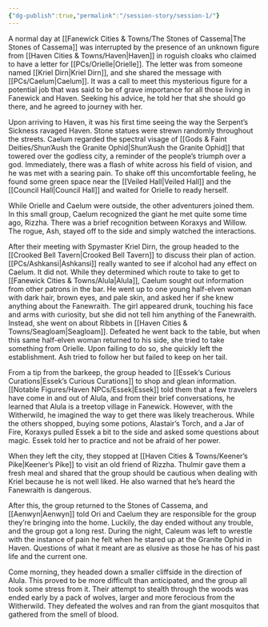 ```yaml
---
{"dg-publish":true,"permalink":"/session-story/session-1/"}
---
```


A normal day at  [[Fanewick Cities & Towns/The Stones of Cassema\|The Stones of Cassema]] was interrupted by the presence of an unknown figure from [[Haven Cities & Towns/Haven\|Haven]] in roguish cloaks who claimed to have a letter for [[PCs/Orielle\|Orielle]]. The letter was from someone named [[Kriel Dirn\|Kriel Dirn]], and she shared the message with [[PCs/Caelum\|Caelum]]. It was a call to meet this mysterious figure for a potential job that was said to be of grave importance for all those living in Fanewick and Haven. Seeking his advice, he told her that she should go there, and he agreed to journey with her.

Upon arriving to Haven, it was his first time seeing the way the Serpent’s Sickness ravaged Haven. Stone statues were strewn randomly throughout the streets.  Caelum regarded the spectral visage of [[Gods & Faint Deities/Shun’Aush the Granite Ophid\|Shun’Aush the Granite Ophid]] that towered over the godless city, a reminder of the people’s triumph over a god. Immediately, there was a flash of white across his field of vision, and he was met with a searing pain. To shake off this uncomfortable feeling, he found some green space near the [[Veiled Hall\|Veiled Hall]] and the [[Council Hall\|Council Hall]] and waited for Orielle to ready herself.

While Orielle and Caelum were outside, the other adventurers joined them. In this small group, Caelum recognized the giant he met quite some time ago, Rizzha. There was a brief recognition between Koraxys and Willow. The rogue, Ash, stayed off to the side and simply watched the interactions.

After their meeting with Spymaster Kriel Dirn, the group headed to the [[Crooked Bell Tavern\|Crooked Bell Tavern]] to discuss their plan of action. [[PCs/Ashkansi\|Ashkansi]] really wanted to see if alcohol had any effect on Caelum. It did not. While they determined which route to take to get to [[Fanewick Cities & Towns/Alula\|Alula]], Caelum sought out information from other patrons in the bar. He went up to one young half-elven woman with dark hair, brown eyes, and pale skin, and asked her if she knew anything about the Fanewraith. The girl appeared drunk, touching his face and arms with curiosity, but she did not tell him anything of the Fanewraith. Instead, she went on about Ribbets in [[Haven Cities & Towns/Seagloam\|Seagloam]]. Defeated he went back to the table, but when this same half-elven woman returned to his side, she tried to take something from Orielle. Upon failing to do so, she quickly left the establishment. Ash tried to follow her but failed to keep on her tail.

From a tip from the barkeep, the group headed to [[Essek’s Curious Curations\|Essek’s Curious Curations]] to shop and glean information. [[Notable Figures/Haven NPCs/Essek\|Essek]] told them that a few travelers have come in and out of Alula, and from their brief conversations, he learned that Alula is a treetop village in Fanewick. However, with the Witherwild, he imagined the way to get there was likely treacherous. While the others shopped, buying some potions, Alastair’s Torch, and a Jar of Fire, Koraxys pulled Essek a bit to the side and asked some questions about magic. Essek told her to practice and not be afraid of her power.

When they left the city, they stopped at [[Haven Cities & Towns/Keener’s Pike\|Keener’s Pike]] to visit an old friend of Rizzha. Thulmir gave them a fresh meal and shared that the group should be cautious when dealing with Kriel because he is not well liked. He also warned that he’s heard the Fanewraith is dangerous.

After this, the group returned to the Stones of Cassema, and [[Aenwyn\|Aenwyn]] told Ori and Caelum they are responsible for the group they’re bringing into the home. Luckily, the day ended without any trouble, and the group got a long rest. During the night, Caleum was left to wrestle with the instance of pain he felt when he stared up at the Granite Ophid in Haven. Questions of what it meant are as elusive as those he has of his past life and the current one.

Come morning, they headed down a smaller cliffside in the direction of Alula. This proved to be more difficult than anticipated, and the group all took some stress from it. Their attempt to stealth through the woods was ended early by a pack of wolves, larger and more ferocious from the Witherwild. They defeated the wolves and ran from the giant mosquitos that gathered from the smell of blood.